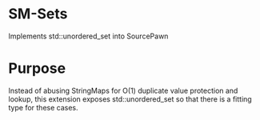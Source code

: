 # SM-Sets
 Implements std::unordered_set into SourcePawn
 
# Purpose
Instead of abusing StringMaps for O(1) duplicate value protection and lookup, this extension exposes std::unordered_set so that there is a fitting type for these cases.